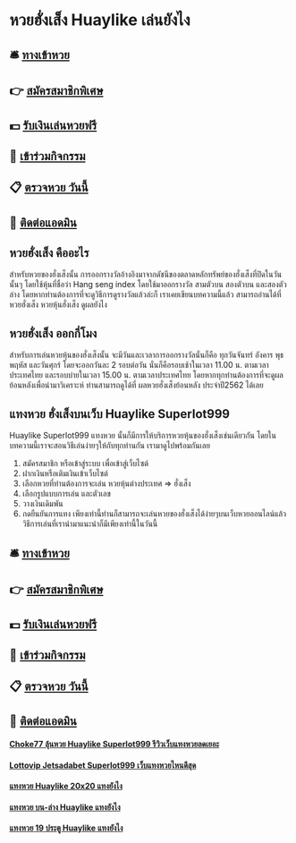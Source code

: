 # หวยฮั่งเส็ง Huaylike เล่นยังไง

## 🛎 [ทางเข้าหวย](https://bit.ly/3xvaRss)
## 👉 [สมัครสมาชิกพิเศษ](https://bit.ly/3xvaRss)
## 💵 [รับเงินเล่นหวยฟรี](https://bit.ly/3RV6dw6)
## 👑 [เข้าร่วมกิจกรรม](https://bit.ly/3RV6dw6)
## 📋 [ตรวจหวย วันนี้](https://bit.ly/3RV6dw6)
## 📱 [ติดต่อแอดมิน](https://bit.ly/3RV6dw6)

## หวยฮั่งเส็ง คืออะไร
สำหรับหวยของฮั่งเส็งนั้น การออกรางวัลอ้างอิงมาจากดัชนีของตลาดหลักทรัพย์ของฮั่งเส็งที่ปิดในวันนั้นๆ โดยใช้หุ้นที่ชื่อว่า Hang seng index โดยใช้มาออกรางวัล สามตัวบน สองตัวบน และสองตัวล่าง โดยหากท่านต้องการที่จะดูวิธีการดูรางวัลแล้วล่ะก็ เราเคยเขียนบทความนี้แล้ว สามารถอ่านได้ที่ หวยฮั่งเส็ง หวยหุ้นฮั่งเส็ง ดูผลยังไง 

## หวยฮั่งเส็ง ออกกี่โมง
สำหรับการเล่นหวยหุ้นของฮั่งเส็งนั้น จะมีวันและเวลาการออกรางวัลนั่นก็คือ ทุกวันจันทร์ อังคาร พุธ พฤหัส และวันศุกร์ โดยจะออกวันละ 2 รอบต่อวัน นั่นก็คือรอบเช้าในเวลา 11.00 น. ตามเวลาประเทศไทย และรอบบ่ายในเวลา 15.00 น. ตามเวลาประเทศไทย โดยหากทุกท่านต้องการที่จะดูผลย้อนหลังเพื่อนำมาวิเคราะห์ ท่านสามารถดูได้ที่ ผลหวยฮั่งเส็งย้อนหลัง ประจำปี2562 ได้เลย

## แทงหวย ฮั่งเส็งบนเว็บ Huaylike Superlot999
Huaylike Superlot999 แทงหวย นั้นก็มีการให้บริการหวยหุ้นของฮั่งเส็งเช่นเดียวกัน โดยในบทความนี้เราจะสอนวิธีเล่นง่ายๆให้กับทุกท่านกัน เรามาดูไปพร้อมกันเลย
1. สมัครสมาชิก หรือเข้าสู่ระบบ เพื่อเข้าสู่เว็บไซต์
2. ฝากเงินหรือเติมเงินเข้าเว็บไซต์
3. เลือกหวยที่ท่านต้องการจะเล่น หวยหุ้นต่างประเทศ => ฮั่งเส็ง
4. เลือกรูปแบบการเล่น และตัวเลข
5. วางเงินเดิมพัน
6. กดยืนยันการแทง
เพียงเท่านี้ท่านก็สามารถจะเล่นหวยของฮั่งเส็งได้ง่ายๆบนเว็บหวยออนไลน์แล้ว วิธีการเล่นที่เรานำมาแนะนำก็มีเพียงเท่านี้ในวันนี้

## 🛎 [ทางเข้าหวย](https://bit.ly/3xvaRss)
## 👉 [สมัครสมาชิกพิเศษ](https://bit.ly/3xvaRss)
## 💵 [รับเงินเล่นหวยฟรี](https://bit.ly/3RV6dw6)
## 👑 [เข้าร่วมกิจกรรม](https://bit.ly/3RV6dw6)
## 📋 [ตรวจหวย วันนี้](https://bit.ly/3RV6dw6)
## 📱 [ติดต่อแอดมิน](https://bit.ly/3RV6dw6)

#### [Choke77 ลุ้นหวย Huaylike Superlot999 รีวิวเว็บแทงหวยลดเยอะ](https://atom.io/themes/Choke77%20ลุ้นหวย%20Huaylike%20Superlot999%20รีวิวเว็บแทงหวยลดเยอะ)
#### [Lottovip Jetsadabet Superlot999 เว็บแทงหวยไหนดีสุด](https://atom.io/themes/Lottovip%20Jetsadabet%20Superlot999%20เว็บแทงหวยไหนดีสุด)
#### [แทงหวย Huaylike 20x20 แทงยังไง](https://atom.io/themes/แทงหวย%20Huaylike%2020x20%20แทงยังไง)
#### [แทงหวย บน-ล่าง Huaylike แทงยังไง](https://atom.io/themes/แทงหวย%20บน-ล่าง%20Huaylike%20แทงยังไง)
#### [แทงหวย 19 ประตู Huaylike แทงยังไง](https://atom.io/themes/แทงหวย%2019%20ประตู%20Huaylike%20แทงยังไง)